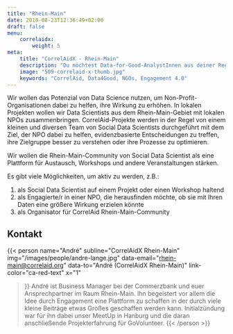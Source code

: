 ```yaml
---
title: "Rhein-Main"
date: 2018-08-23T12:36:49+02:00
draft: false
menu: 
    correlaidx:
        weight: 5
meta:
    title: "CorrelAidX - Rhein-Main"
    description: "Du möchtest Data-for-Good-AnalystInnen aus deiner Region kennenlernen, und zusammen Daten für den guten Zweck nutzen? Mit CorrelAidX bringen wir Data for Good in deine Stadt!"
    image: "509-correlaid-x-thumb.jpg"
    keywords: "CorrelAid, Data4Good, NGOs, Engagement 4.0"
---
```


Wir wollen das Potenzial von Data Science nutzen, um Non-Profit-Organisationen dabei zu helfen, ihre Wirkung zu erhöhen. In lokalen Projekten wollen wir Data Scientists aus dem Rhein-Main-Gebiet mit lokalen NPOs zusammenbringen.
CorrelAid-Projekte werden in der Regel von einem kleinen und diversen Team von Social Data Scientists durchgeführt mit dem Ziel, der NPO dabei zu helfen, evidenzbasierte Entscheidungen zu treffen, ihre Zielgruppe besser zu verstehen oder ihre Prozesse zu optimieren.

Wir wollen die Rhein-Main-Community von Social Data Scientist als eine Plattform für Austausch, Workshops und andere Veranstaltungen stärken.

Es gibt viele Möglichkeiten, um aktiv zu werden, z.B.:

1. als Social Data Scientist auf einem Projekt oder einen Workshop haltend
2. als Engagierte/r in einer NPO, die herausfinden möchte, ob sie mit Ihren Daten eine größere Wirkung erzielen könnte
3. als Organisator für CorrelAid Rhein-Main-Community

## Kontakt

{{< person 
    name="André"
    subline="CorrelAidX Rhein-Main"
    img="/images/people/andre-lange.jpg"
    data-email="rhein-main@correlaid.org"
    data-to="André (CorrelAidX Rhein-Main)"
    link-color="ca-red-text"
    x="1"
>}}
André ist Business Manager bei der Commerzbank und euer Ansprechpartner im Raum Rhein-Main.
Ihn begeistert vor allem die Idee durch Engagement eine Plattform zu schaffen in der durch viele kleine Beiträge etwas Großes geschaffen werden kann. Initialzündung war für ihn dabei unser MeetUp in Hanburg und die daran anschließende Projekterfahrung für GoVolunteer.
{{< /person >}}